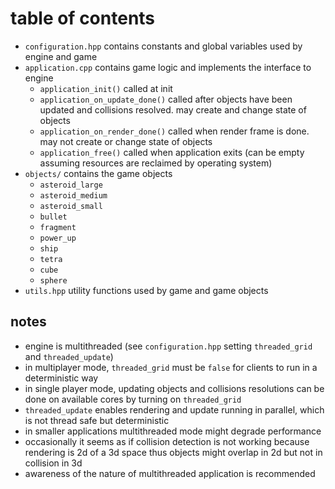 # table of contents
* `configuration.hpp` contains constants and global variables used by engine and game
* `application.cpp` contains game logic and implements the interface to engine
  - `application_init()` called at init
  - `application_on_update_done()` called after objects have been updated and collisions resolved. may create and change state of objects
  - `application_on_render_done()` called when render frame is done. may not create or change state of objects
  - `application_free()` called when application exits (can be empty assuming resources are reclaimed by operating system)
* `objects/` contains the game objects
  - `asteroid_large`
  - `asteroid_medium`
  - `asteroid_small`
  - `bullet`
  - `fragment`
  - `power_up`
  - `ship`
  - `tetra`
  - `cube`
  - `sphere`
* `utils.hpp` utility functions used by game and game objects

## notes
* engine is multithreaded (see `configuration.hpp` setting `threaded_grid` and `threaded_update`)
* in multiplayer mode, `threaded_grid` must be `false` for clients to run in a  deterministic way
* in single player mode, updating objects and collisions resolutions can be done on available cores by turning on `threaded_grid`
* `threaded_update` enables rendering and update running in parallel, which is not thread safe but deterministic
* in smaller applications multithreaded mode might degrade performance
* occasionally it seems as if collision detection is not working because rendering is 2d of a 3d space thus objects might overlap in 2d but not in collision in 3d
* awareness of the nature of multithreaded application is recommended
